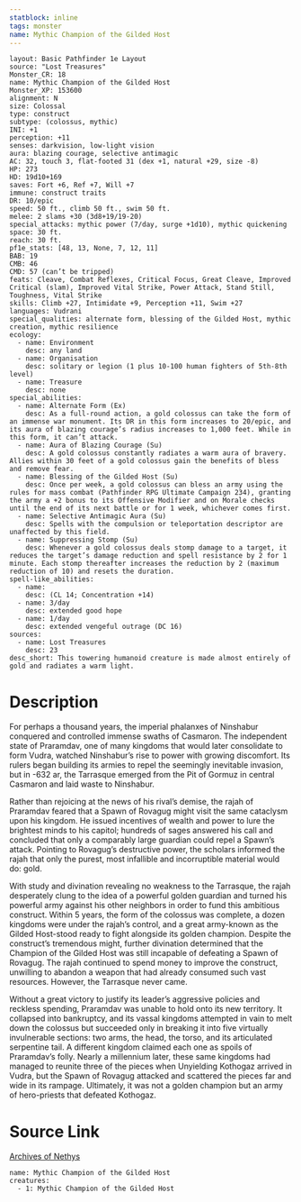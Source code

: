 ```yaml
---
statblock: inline
tags: monster
name: Mythic Champion of the Gilded Host
---
```

```statblock
layout: Basic Pathfinder 1e Layout
source: "Lost Treasures"
Monster_CR: 18
name: Mythic Champion of the Gilded Host
Monster_XP: 153600
alignment: N
size: Colossal
type: construct
subtype: (colossus, mythic)
INI: +1
perception: +11
senses: darkvision, low-light vision
aura: blazing courage, selective antimagic
AC: 32, touch 3, flat-footed 31 (dex +1, natural +29, size -8)
HP: 273
HD: 19d10+169
saves: Fort +6, Ref +7, Will +7
immune: construct traits
DR: 10/epic
speed: 50 ft., climb 50 ft., swim 50 ft.
melee: 2 slams +30 (3d8+19/19-20)
special_attacks: mythic power (7/day, surge +1d10), mythic quickening
space: 30 ft.
reach: 30 ft.
pf1e_stats: [48, 13, None, 7, 12, 11]
BAB: 19
CMB: 46
CMD: 57 (can’t be tripped)
feats: Cleave, Combat Reflexes, Critical Focus, Great Cleave, Improved Critical (slam), Improved Vital Strike, Power Attack, Stand Still, Toughness, Vital Strike
skills: Climb +27, Intimidate +9, Perception +11, Swim +27
languages: Vudrani
special_qualities: alternate form, blessing of the Gilded Host, mythic creation, mythic resilience
ecology:
  - name: Environment
    desc: any land
  - name: Organisation
    desc: solitary or legion (1 plus 10-100 human fighters of 5th-8th level)
  - name: Treasure
    desc: none
special_abilities:
  - name: Alternate Form (Ex)
    desc: As a full-round action, a gold colossus can take the form of an immense war monument. Its DR in this form increases to 20/epic, and its aura of blazing courage’s radius increases to 1,000 feet. While in this form, it can’t attack.
  - name: Aura of Blazing Courage (Su)
    desc: A gold colossus constantly radiates a warm aura of bravery. Allies within 30 feet of a gold colossus gain the benefits of bless and remove fear.
  - name: Blessing of the Gilded Host (Su)
    desc: Once per week, a gold colossus can bless an army using the rules for mass combat (Pathfinder RPG Ultimate Campaign 234), granting the army a +2 bonus to its Offensive Modifier and on Morale checks until the end of its next battle or for 1 week, whichever comes first.
  - name: Selective Antimagic Aura (Su)
    desc: Spells with the compulsion or teleportation descriptor are unaffected by this field.
  - name: Suppressing Stomp (Su)
    desc: Whenever a gold colossus deals stomp damage to a target, it reduces the target’s damage reduction and spell resistance by 2 for 1 minute. Each stomp thereafter increases the reduction by 2 (maximum reduction of 10) and resets the duration.
spell-like_abilities:
  - name:
    desc: (CL 14; Concentration +14)
  - name: 3/day
    desc: extended good hope
  - name: 1/day
    desc: extended vengeful outrage (DC 16)
sources:
  - name: Lost Treasures
    desc: 23
desc_short: This towering humanoid creature is made almost entirely of gold and radiates a warm light.
```
# Description
For perhaps a thousand years, the imperial phalanxes of Ninshabur conquered and controlled immense swaths of Casmaron. The independent state of Praramdav, one of many kingdoms that would later consolidate to form Vudra, watched Ninshabur’s rise to power with growing discomfort. Its rulers began building its armies to repel the seemingly inevitable invasion, but in -632 ar, the Tarrasque emerged from the Pit of Gormuz in central Casmaron and laid waste to Ninshabur.

 Rather than rejoicing at the news of his rival’s demise, the rajah of Praramdav feared that a Spawn of Rovagug might visit the same cataclysm upon his kingdom. He issued incentives of wealth and power to lure the brightest minds to his capitol; hundreds of sages answered his call and concluded that only a comparably large guardian could repel a Spawn’s attack. Pointing to Rovagug’s destructive power, the scholars informed the rajah that only the purest, most infallible and incorruptible material would do: gold.

 With study and divination revealing no weakness to the Tarrasque, the rajah desperately clung to the idea of a powerful golden guardian and turned his powerful army against his other neighbors in order to fund this ambitious construct. Within 5 years, the form of the colossus was complete, a dozen kingdoms were under the rajah’s control, and a great army-known as the Gilded Host-stood ready to fight alongside its golden champion. Despite the construct’s tremendous might, further divination determined that the Champion of the Gilded Host was still incapable of defeating a Spawn of Rovagug. The rajah continued to spend money to improve the construct, unwilling to abandon a weapon that had already consumed such vast resources. However, the Tarrasque never came.

 Without a great victory to justify its leader’s aggressive policies and reckless spending, Praramdav was unable to hold onto its new territory. It collapsed into bankruptcy, and its vassal kingdoms attempted in vain to melt down the colossus but succeeded only in breaking it into five virtually invulnerable sections: two arms, the head, the torso, and its articulated serpentine tail. A different kingdom claimed each one as spoils of Praramdav’s folly. Nearly a millennium later, these same kingdoms had managed to reunite three of the pieces when Unyielding Kothogaz arrived in Vudra, but the Spawn of Rovagug attacked and scattered the pieces far and wide in its rampage. Ultimately, it was not a golden champion but an army of hero-priests that defeated Kothogaz.
# Source Link
[Archives of Nethys](https://aonprd.com/MythicMonsterDisplay.aspx?ItemName=Champion%20of%20the%20Gilded%20Host)
```encounter-table
name: Mythic Champion of the Gilded Host
creatures:
  - 1: Mythic Champion of the Gilded Host
```
